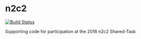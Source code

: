# n2c2

[![Build Status](https://travis-ci.org/bst-mug/n2c2.svg?branch=master)](https://travis-ci.org/bst-mug/n2c2)

Supporting code for participation at the 2018 n2c2 Shared-Task
